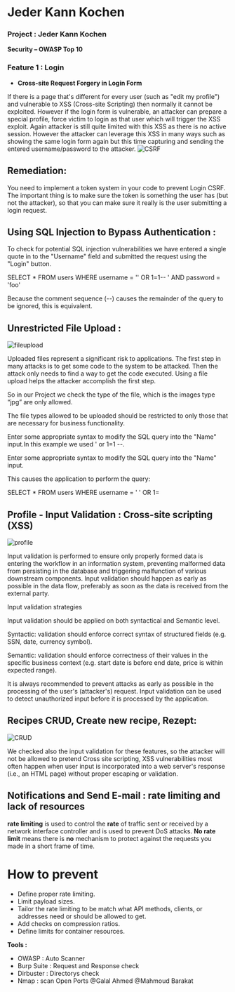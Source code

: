 # Jeder Kann Kochen

### Project : Jeder Kann Kochen

**Security – OWASP Top 10**

### Feature 1 : Login

- **Cross-site Request Forgery in Login Form**

If there is a page that's different for every user (such as "edit my profile") and vulnerable to XSS
(Cross-site Scripting) then normally it cannot be exploited. However if the login form is
vulnerable, an attacker can prepare a special profile, force victim to login as that user which will
trigger the XSS exploit. Again attacker is still quite limited with this XSS as there is no active
session. However the attacker can leverage this XSS in many ways such as showing the same
login form again but this time capturing and sending the entered username/password to the
attacker.
![CSRF](https://user-images.githubusercontent.com/27289097/112873099-79b62480-90c1-11eb-987b-a25a809f917f.png)


## Remediation:

You need to implement a token system in your code to prevent Login CSRF.
The important thing is to make sure the token is something the user has (but not the
attacker), so that you can make sure it really is the user submitting a login request.


## Using SQL Injection to Bypass Authentication :

To check for potential SQL injection vulnerabilities we have entered a single quote in to the
"Username" field and submitted the request using the "Login" button.

SELECT * FROM users WHERE username = '' OR 1=1-- ' AND password = 'foo'

Because the comment sequence (--) causes the remainder of the query to be ignored, this is equivalent.


## Unrestricted File Upload :

![fileupload](https://user-images.githubusercontent.com/27289097/112877422-057e7f80-90c7-11eb-8df8-bf9f210e88a5.png)


Uploaded files represent a significant risk to applications. The first step in many attacks is to
get some code to the system to be attacked. Then the attack only needs to find a way to get
the code executed. Using a file upload helps the attacker accomplish the first step.

So in our Project we check the type of the file, which is the images type “jpg” are only allowed.

The file types allowed to be uploaded should be restricted to only those that are necessary for
business functionality.

Enter some appropriate syntax to modify the SQL query into the "Name" input.In this example we used ' or 1=1 --.

Enter some appropriate syntax to modify the SQL query into the "Name" input.

This causes the application to perform the query:

SELECT * FROM users WHERE username = ' ' OR 1=


## Profile - Input Validation : Cross-site scripting (XSS)

![profile](https://user-images.githubusercontent.com/27289097/112877509-234be480-90c7-11eb-884e-35fe645bb6f8.png)


Input validation is performed to ensure only properly formed data is entering the
workflow in an information system, preventing malformed data from persisting in
the database and triggering malfunction of various downstream components.
Input validation should happen as early as possible in the data flow, preferably as
soon as the data is received from the external party.

Input validation strategies

Input validation should be applied on both syntactical and Semantic level.

Syntactic: validation should enforce correct syntax of structured fields (e.g. SSN,
date, currency symbol).

Semantic: validation should enforce correctness of their values in the specific
business context (e.g. start date is before end date, price is within expected
range).

It is always recommended to prevent attacks as early as possible in the
processing of the user's (attacker's) request. Input validation can be used to
detect unauthorized input before it is processed by the application.


## Recipes CRUD, Create new recipe, Rezept:

![CRUD](https://user-images.githubusercontent.com/27289097/112877593-3fe81c80-90c7-11eb-9c24-e4807f82f80f.png)


We checked also the input validation for these features, so the attacker will not be allowed to
pretend Cross site scripting, XSS vulnerabilities most often happen when user input is
incorporated into a web server's response (i.e., an HTML page) without proper escaping or
validation.

## Notifications and Send E-mail : rate limiting and lack of resources

**rate limiting** is used to control the **rate** of traffic sent or received by a network interface controller and
is used to prevent DoS attacks. **No rate limit** means there is **no** mechanism to protect against the
requests you made in a short frame of time.

# How to prevent

- Define proper rate limiting.
- Limit payload sizes.
- Tailor the rate limiting to be match what API methods, clients, or addresses need
or should be allowed to get.
- Add checks on compression ratios.
- Define limits for container resources.


**Tools :**

- OWASP : Auto Scanner
- Burp Suite : Request and Response check
- Dirbuster : Directorys check
- Nmap : scan Open Ports
@Galal Ahmed
@Mahmoud Barakat

